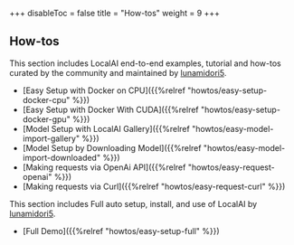 +++
disableToc = false
title = "How-tos"
weight = 9
+++

## How-tos

This section includes LocalAI end-to-end examples, tutorial and how-tos curated by the community and maintained by [lunamidori5](https://github.com/lunamidori5).

- [Easy Setup with Docker on CPU]({{%relref "howtos/easy-setup-docker-cpu" %}})
- [Easy Setup with Docker With CUDA]({{%relref "howtos/easy-setup-docker-gpu" %}})
- [Model Setup with LocalAI Gallery]({{%relref "howtos/easy-model-import-gallery" %}})
- [Model Setup by Downloading Model]({{%relref "howtos/easy-model-import-downloaded" %}})
- [Making requests via OpenAi API]({{%relref "howtos/easy-request-openai" %}})
- [Making requests via Curl]({{%relref "howtos/easy-request-curl" %}})

This section includes Full auto setup, install, and use of LocalAI by [lunamidori5](https://github.com/lunamidori5).
- [Full Demo]({{%relref "howtos/easy-setup-full" %}})
